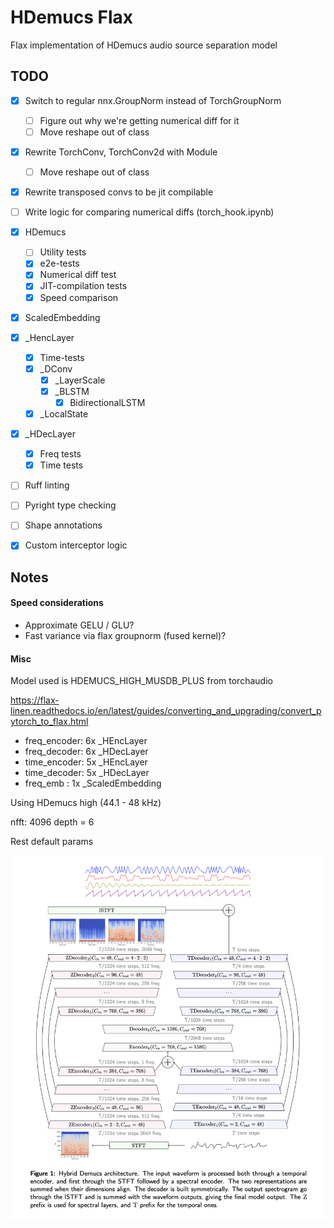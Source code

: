 # HDemucs Flax

Flax implementation of HDemucs audio source separation model

## TODO

- [x] Switch to regular nnx.GroupNorm instead of TorchGroupNorm
  - [ ] Figure out why we're getting numerical diff for it
  - [ ] Move reshape out of class
- [x] Rewrite TorchConv, TorchConv2d with Module
  - [ ] Move reshape out of class
- [x] Rewrite transposed convs to be jit compilable
- [ ] Write logic for comparing numerical diffs (torch_hook.ipynb)

- [x] HDemucs
  - [ ] Utility tests
  - [x] e2e-tests
  - [x] Numerical diff test
  - [x] JIT-compilation tests
  - [x] Speed comparison
- [x] ScaledEmbedding
- [x] _HencLayer
  - [x] Time-tests
  - [x] _DConv
    - [x] _LayerScale
    - [x] _BLSTM
      - [x] BidirectionalLSTM
  - [x] _LocalState
- [x] _HDecLayer
  - [x] Freq tests
  - [x] Time tests

- [ ] Ruff linting
- [ ] Pyright type checking
- [ ] Shape annotations
- [x] Custom interceptor logic

## Notes

#### Speed considerations

- Approximate GELU / GLU?
- Fast variance via flax groupnorm (fused kernel)?

#### Misc

Model used is HDEMUCS_HIGH_MUSDB_PLUS from torchaudio

https://flax-linen.readthedocs.io/en/latest/guides/converting_and_upgrading/convert_pytorch_to_flax.html

- freq_encoder: 6x _HEncLayer
- freq_decoder: 6x _HDecLayer
- time_encoder: 5x _HEncLayer
- time_decoder: 5x _HDecLayer
- freq_emb    : 1x _ScaledEmbedding

Using HDemucs high (44.1 - 48 kHz)

nfft: 4096
depth = 6

Rest default params

![HDemucs Architecture](./images/arch.png)

